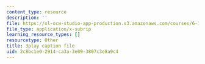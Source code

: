 ```yaml
---
content_type: resource
description: ''
file: https://ol-ocw-studio-app-production.s3.amazonaws.com/courses/6-189-multicore-programming-primer-january-iap-2007/2c8bc1e02914ca3a3e093807c3e8a9c4_5F3HVitoWHc.srt
file_type: application/x-subrip
learning_resource_types: []
resourcetype: Other
title: 3play caption file
uid: 2c8bc1e0-2914-ca3a-3e09-3807c3e8a9c4
---
```

